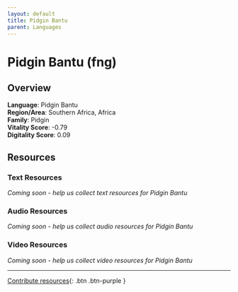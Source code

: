```yaml
---
layout: default
title: Pidgin Bantu
parent: Languages
---
```


# Pidgin Bantu (fng)

## Overview

**Language**: Pidgin Bantu  
**Region/Area**: Southern Africa, Africa  
**Family**: Pidgin  
**Vitality Score**: -0.79  
**Digitality Score**: 0.09  

## Resources

### Text Resources
*Coming soon - help us collect text resources for Pidgin Bantu*

### Audio Resources
*Coming soon - help us collect audio resources for Pidgin Bantu*

### Video Resources
*Coming soon - help us collect video resources for Pidgin Bantu*

---

[Contribute resources](https://fairtrain.github.io/){: .btn .btn-purple }

